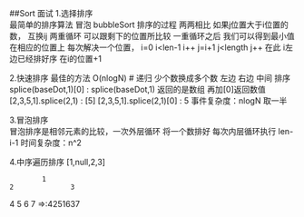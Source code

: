 ##Sort 面试
  1.选择排序  
      最简单的排序算法
      冒泡 bubbleSort
      排序的过程 两两相比  如果j位置大于i位置的数， 互换ij
      两重循环 可以跟剩下的位置所比较 
      一重循环之后  我们可以得到最小值在相应的位置上  每次解决一个位置， 
          i=0 i<len-1 i++ 
          j=i+1 j<length  j++  在此 i左边已经排好序 在i的位置+1 



  2.快速排序  最佳的方法 O(nlogN)
        # 递归  少个数换成多个数 左边 右边 中间 排序
        splice(baseDot,1)[0] :
        splice(baseDot,1) 返回的是数组  再加[0]返回数值
        [2,3,5,1].splice(2,1)  : [5]   [2,3,5,1].splice(2,1)[0]  : 5
        事件复杂度：nlogN  取一半
      



  3.冒泡排序  
    冒泡排序是相邻元素的比较，一次外层循环 将一个数排好
    每次内层循环执行 len-i-1 
    时间复杂度：n^2

  4.中序遍历排序
  [1,null,2,3]

            1
    2              3
4       5       6       7   =>:4251637

